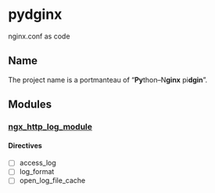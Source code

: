 # pydginx

nginx.conf as code

## Name

The project name is a portmanteau of “**Py**thon–N**ginx** pi**dgin**”.

## Modules

### [ngx_http_log_module](https://nginx.org/en/docs/http/ngx_http_log_module.html)

#### Directives

* [ ] access_log
* [ ] log_format
* [ ] open_log_file_cache
